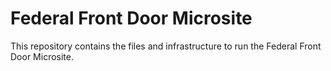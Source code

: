 # Federal Front Door Microsite

This repository contains the files and infrastructure to run the Federal Front Door Microsite.

